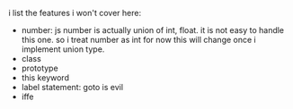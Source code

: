 i list the features i won't cover here:
* number: js number is actually union of int, float. it is not easy to handle this one. so i treat number as int 
for now this will change once i implement union type.
* class
* prototype
* this keyword
* label statement: goto is evil
* iffe